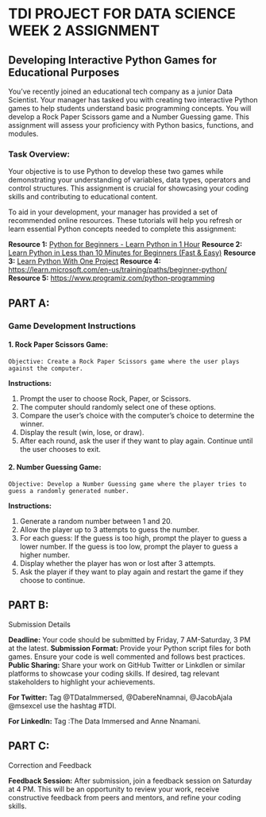 
# TDI PROJECT FOR DATA SCIENCE WEEK 2 ASSIGNMENT

## Developing Interactive Python Games for Educational Purposes

You’ve recently joined an educational tech company as a junior Data Scientist. Your manager has tasked you with creating two interactive Python games to help students understand basic programming concepts. You will develop a Rock Paper Scissors game and a Number Guessing game. This assignment will assess your proficiency with Python basics, functions, and modules.

### Task Overview:
Your objective is to use Python to develop these two games while demonstrating your understanding of variables, data types, operators and control structures. This assignment is crucial for showcasing your coding skills and contributing to educational content.

To aid in your development, your manager has provided a set of recommended online resources. These tutorials will help you refresh or learn essential Python concepts needed to complete this assignment:

 **Resource 1:** [Python for Beginners - Learn Python in 1 Hour](https://youtu.be/kqtD5dpn9C8?si=kDbO9Zm4nsENO86Y&t=330)
 **Resource 2:** [Learn Python in Less than 10 Minutes for Beginners (Fast & Easy)](https://youtu.be/fWjsdhR3z3c?si=Yp-TqrYl9U9eCzl5)
 **Resource 3:** [Learn Python With One Project](https://youtu.be/th4OBktqK1I?si=jQMc12IaC8dX2FdQ)
 **Resource 4:** https://learn.microsoft.com/en-us/training/paths/beginner-python/
 **Resource 5:** https://www.programiz.com/python-programming


## PART A: 
### Game Development Instructions

#### 1. Rock Paper Scissors Game:
    Objective: Create a Rock Paper Scissors game where the user plays against the computer.
**Instructions:**
1. Prompt the user to choose Rock, Paper, or Scissors.
2. The computer should randomly select one of these options.
3. Compare the user’s choice with the computer’s choice to determine the winner.
4. Display the result (win, lose, or draw).
5. After each round, ask the user if they want to play again. Continue until the user chooses to exit.

#### 2. Number Guessing Game:
    Objective: Develop a Number Guessing game where the player tries to guess a randomly generated number.
**Instructions:**
1. Generate a random number between 1 and 20.
2. Allow the player up to 3 attempts to guess the number.
3. For each guess:
    If the guess is too high, prompt the player to guess a lower number.
    If the guess is too low, prompt the player to guess a higher number.
4. Display whether the player has won or lost after 3 attempts.
5. Ask the player if they want to play again and restart the game if they choose to continue.

    
## PART B: 
Submission Details

**Deadline:** Your code should be submitted by Friday, 7 AM-Saturday, 3 PM at the latest.
**Submission Format:** Provide your Python script files for both games. Ensure your code is well commented and follows best practices.
**Public Sharing:** Share your work on GitHub Twitter or Linkdlen or similar platforms to showcase your coding skills. If desired, tag relevant stakeholders to highlight your achievements.

**For Twitter:**
Tag @TDataImmersed, 
@DabereNnamnai, 
@JacobAjala 
@msexcel
use the hashtag #TDI.

**For LinkedIn:**
Tag :The Data Immersed and Anne Nnamani.

## PART C: 
Correction and Feedback

**Feedback Session:**
After submission, join a feedback session on Saturday at 4 PM. This will be an opportunity to review your work, receive constructive feedback from peers and mentors, and refine your coding skills.